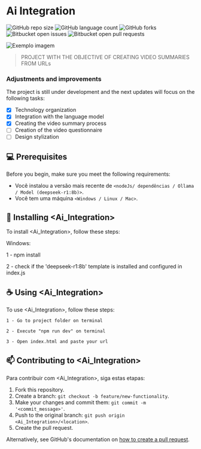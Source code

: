 # Ai Integration

![GitHub repo size](https://img.shields.io/github/repo-size/iuricode/README-template?style=for-the-badge)
![GitHub language count](https://img.shields.io/github/languages/count/iuricode/README-template?style=for-the-badge)
![GitHub forks](https://img.shields.io/github/forks/iuricode/README-template?style=for-the-badge)
![Bitbucket open issues](https://img.shields.io/bitbucket/issues/iuricode/README-template?style=for-the-badge)
![Bitbucket open pull requests](https://img.shields.io/bitbucket/pr-raw/iuricode/README-template?style=for-the-badge)

<img src="imagem.png" alt="Exemplo imagem">

> PROJECT WITH THE OBJECTIVE OF CREATING VIDEO SUMMARIES FROM URLs

### Adjustments and improvements

The project is still under development and the next updates will focus on the following tasks:

- [x] Technology organization
- [x] Integration with the language model
- [x] Creating the video summary process
- [ ] Creation of the video questionnaire
- [ ] Design stylization

## 💻 Prerequisites

Before you begin, make sure you meet the following requirements:

- Você instalou a versão mais recente de `<nodeJs/ dependências / Ollama / Model (deepseek-r1:8b)>`.
- Você tem uma máquina `<Windows / Linux / Mac>`.

## 🚀 Installing <Ai_Integration>

To install <Ai_Integration>, follow these steps:

Windows:

1 - npm install

2 - check if the 'deepseek-r1:8b' template is installed and configured in index.js

## ☕ Using <Ai_Integration>

To use <Ai_Integration>, follow these steps:

```
1 - Go to project folder on terminal

2 - Execute "npm run dev" on terminal

3 - Open index.html and paste your url 
```

## 📫 Contributing to <Ai_Integration>

Para contribuir com <Ai_Integration>, siga estas etapas:

1. Fork this repository.
2. Create a branch: `git checkout -b feature/new-functionality`.
3. Make your changes and commit them: `git commit -m '<commit_message>'`.
4. Push to the original branch: `git push origin <Ai_Integration>/<location>`.
5. Create the pull request.

Alternatively, see GitHub's documentation on [how to create a pull request](https://help.github.com/en/github/collaborating-with-issues-and-pull-requests/creating-a-pull-request).